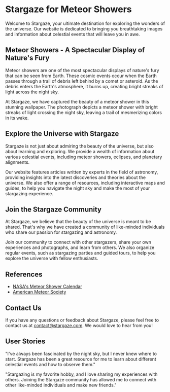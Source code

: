 <!--
Write me content for website with wallpaper which alt text is:

"A photograph of a meteor shower, with bright streaks of light crossing the night sky."

The name/title of the page should not be 1:1 copy of the alt text but rather a real content of the website which is using this wallpaper.

- Use markdown format
- Start with the heading
- The content should look like a real website
- Include real sections like references, contact, user stories, etc. use things relevant to the page purpose.
- Feel free to use structure like headings, bullets, numbering, blockquotes, paragraphs, horizontal lines, etc.
- You can use formatting like bold or _italic_
- You can include UTF-8 emojis
- Links should be only #hash anchors (and you can refer to the document itself)
- Do not include images
-->

<!--font:Montserrat-->

# Stargaze for Meteor Showers

Welcome to Stargaze, your ultimate destination for exploring the wonders of the universe. Our website is dedicated to bringing you breathtaking images and information about celestial events that will leave you in awe.

## Meteor Showers - A Spectacular Display of Nature's Fury

Meteor showers are one of the most spectacular displays of nature's fury that can be seen from Earth. These cosmic events occur when the Earth passes through a trail of debris left behind by a comet or asteroid. As the debris enters the Earth's atmosphere, it burns up, creating bright streaks of light across the night sky.

At Stargaze, we have captured the beauty of a meteor shower in this stunning wallpaper. The photograph depicts a meteor shower with bright streaks of light crossing the night sky, leaving a trail of mesmerizing colors in its wake.

## Explore the Universe with Stargaze

Stargaze is not just about admiring the beauty of the universe, but also about learning and exploring. We provide a wealth of information about various celestial events, including meteor showers, eclipses, and planetary alignments.

Our website features articles written by experts in the field of astronomy, providing insights into the latest discoveries and theories about the universe. We also offer a range of resources, including interactive maps and guides, to help you navigate the night sky and make the most of your stargazing experience.

## Join the Stargaze Community

At Stargaze, we believe that the beauty of the universe is meant to be shared. That's why we have created a community of like-minded individuals who share our passion for stargazing and astronomy.

Join our community to connect with other stargazers, share your own experiences and photographs, and learn from others. We also organize regular events, such as stargazing parties and guided tours, to help you explore the universe with fellow enthusiasts.

## References

-   [NASA's Meteor Shower Calendar](#)
-   [American Meteor Society](#)

## Contact Us

If you have any questions or feedback about Stargaze, please feel free to contact us at [contact@stargaze.com](mailto:contact@stargaze.com). We would love to hear from you!

## User Stories

"I've always been fascinated by the night sky, but I never knew where to start. Stargaze has been a great resource for me to learn about different celestial events and how to observe them."

"Stargazing is my favorite hobby, and I love sharing my experiences with others. Joining the Stargaze community has allowed me to connect with other like-minded individuals and make new friends."
